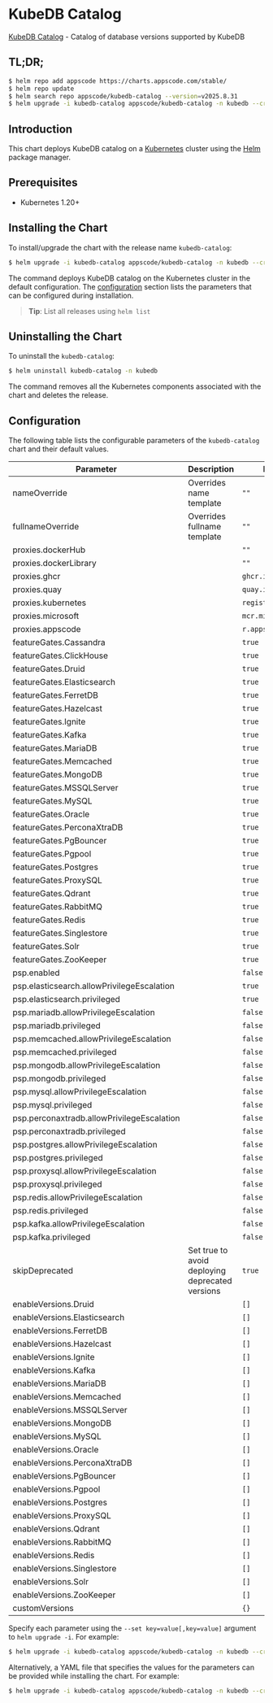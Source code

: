 # KubeDB Catalog

[KubeDB Catalog](https://github.com/kubedb) - Catalog of database versions supported by KubeDB

## TL;DR;

```bash
$ helm repo add appscode https://charts.appscode.com/stable/
$ helm repo update
$ helm search repo appscode/kubedb-catalog --version=v2025.8.31
$ helm upgrade -i kubedb-catalog appscode/kubedb-catalog -n kubedb --create-namespace --version=v2025.8.31
```

## Introduction

This chart deploys KubeDB catalog on a [Kubernetes](http://kubernetes.io) cluster using the [Helm](https://helm.sh) package manager.

## Prerequisites

- Kubernetes 1.20+

## Installing the Chart

To install/upgrade the chart with the release name `kubedb-catalog`:

```bash
$ helm upgrade -i kubedb-catalog appscode/kubedb-catalog -n kubedb --create-namespace --version=v2025.8.31
```

The command deploys KubeDB catalog on the Kubernetes cluster in the default configuration. The [configuration](#configuration) section lists the parameters that can be configured during installation.

> **Tip**: List all releases using `helm list`

## Uninstalling the Chart

To uninstall the `kubedb-catalog`:

```bash
$ helm uninstall kubedb-catalog -n kubedb
```

The command removes all the Kubernetes components associated with the chart and deletes the release.

## Configuration

The following table lists the configurable parameters of the `kubedb-catalog` chart and their default values.

|                 Parameter                  |                   Description                   |            Default             |
|--------------------------------------------|-------------------------------------------------|--------------------------------|
| nameOverride                               | Overrides name template                         | <code>""</code>                |
| fullnameOverride                           | Overrides fullname template                     | <code>""</code>                |
| proxies.dockerHub                          |                                                 | <code>""</code>                |
| proxies.dockerLibrary                      |                                                 | <code>""</code>                |
| proxies.ghcr                               |                                                 | <code>ghcr.io</code>           |
| proxies.quay                               |                                                 | <code>quay.io</code>           |
| proxies.kubernetes                         |                                                 | <code>registry.k8s.io</code>   |
| proxies.microsoft                          |                                                 | <code>mcr.microsoft.com</code> |
| proxies.appscode                           |                                                 | <code>r.appscode.com</code>    |
| featureGates.Cassandra                     |                                                 | <code>true</code>              |
| featureGates.ClickHouse                    |                                                 | <code>true</code>              |
| featureGates.Druid                         |                                                 | <code>true</code>              |
| featureGates.Elasticsearch                 |                                                 | <code>true</code>              |
| featureGates.FerretDB                      |                                                 | <code>true</code>              |
| featureGates.Hazelcast                     |                                                 | <code>true</code>              |
| featureGates.Ignite                        |                                                 | <code>true</code>              |
| featureGates.Kafka                         |                                                 | <code>true</code>              |
| featureGates.MariaDB                       |                                                 | <code>true</code>              |
| featureGates.Memcached                     |                                                 | <code>true</code>              |
| featureGates.MongoDB                       |                                                 | <code>true</code>              |
| featureGates.MSSQLServer                   |                                                 | <code>true</code>              |
| featureGates.MySQL                         |                                                 | <code>true</code>              |
| featureGates.Oracle                        |                                                 | <code>true</code>              |
| featureGates.PerconaXtraDB                 |                                                 | <code>true</code>              |
| featureGates.PgBouncer                     |                                                 | <code>true</code>              |
| featureGates.Pgpool                        |                                                 | <code>true</code>              |
| featureGates.Postgres                      |                                                 | <code>true</code>              |
| featureGates.ProxySQL                      |                                                 | <code>true</code>              |
| featureGates.Qdrant                        |                                                 | <code>true</code>              |
| featureGates.RabbitMQ                      |                                                 | <code>true</code>              |
| featureGates.Redis                         |                                                 | <code>true</code>              |
| featureGates.Singlestore                   |                                                 | <code>true</code>              |
| featureGates.Solr                          |                                                 | <code>true</code>              |
| featureGates.ZooKeeper                     |                                                 | <code>true</code>              |
| psp.enabled                                |                                                 | <code>false</code>             |
| psp.elasticsearch.allowPrivilegeEscalation |                                                 | <code>true</code>              |
| psp.elasticsearch.privileged               |                                                 | <code>true</code>              |
| psp.mariadb.allowPrivilegeEscalation       |                                                 | <code>false</code>             |
| psp.mariadb.privileged                     |                                                 | <code>false</code>             |
| psp.memcached.allowPrivilegeEscalation     |                                                 | <code>false</code>             |
| psp.memcached.privileged                   |                                                 | <code>false</code>             |
| psp.mongodb.allowPrivilegeEscalation       |                                                 | <code>false</code>             |
| psp.mongodb.privileged                     |                                                 | <code>false</code>             |
| psp.mysql.allowPrivilegeEscalation         |                                                 | <code>false</code>             |
| psp.mysql.privileged                       |                                                 | <code>false</code>             |
| psp.perconaxtradb.allowPrivilegeEscalation |                                                 | <code>false</code>             |
| psp.perconaxtradb.privileged               |                                                 | <code>false</code>             |
| psp.postgres.allowPrivilegeEscalation      |                                                 | <code>false</code>             |
| psp.postgres.privileged                    |                                                 | <code>false</code>             |
| psp.proxysql.allowPrivilegeEscalation      |                                                 | <code>false</code>             |
| psp.proxysql.privileged                    |                                                 | <code>false</code>             |
| psp.redis.allowPrivilegeEscalation         |                                                 | <code>false</code>             |
| psp.redis.privileged                       |                                                 | <code>false</code>             |
| psp.kafka.allowPrivilegeEscalation         |                                                 | <code>false</code>             |
| psp.kafka.privileged                       |                                                 | <code>false</code>             |
| skipDeprecated                             | Set true to avoid deploying deprecated versions | <code>true</code>              |
| enableVersions.Druid                       |                                                 | <code>[]</code>                |
| enableVersions.Elasticsearch               |                                                 | <code>[]</code>                |
| enableVersions.FerretDB                    |                                                 | <code>[]</code>                |
| enableVersions.Hazelcast                   |                                                 | <code>[]</code>                |
| enableVersions.Ignite                      |                                                 | <code>[]</code>                |
| enableVersions.Kafka                       |                                                 | <code>[]</code>                |
| enableVersions.MariaDB                     |                                                 | <code>[]</code>                |
| enableVersions.Memcached                   |                                                 | <code>[]</code>                |
| enableVersions.MSSQLServer                 |                                                 | <code>[]</code>                |
| enableVersions.MongoDB                     |                                                 | <code>[]</code>                |
| enableVersions.MySQL                       |                                                 | <code>[]</code>                |
| enableVersions.Oracle                      |                                                 | <code>[]</code>                |
| enableVersions.PerconaXtraDB               |                                                 | <code>[]</code>                |
| enableVersions.PgBouncer                   |                                                 | <code>[]</code>                |
| enableVersions.Pgpool                      |                                                 | <code>[]</code>                |
| enableVersions.Postgres                    |                                                 | <code>[]</code>                |
| enableVersions.ProxySQL                    |                                                 | <code>[]</code>                |
| enableVersions.Qdrant                      |                                                 | <code>[]</code>                |
| enableVersions.RabbitMQ                    |                                                 | <code>[]</code>                |
| enableVersions.Redis                       |                                                 | <code>[]</code>                |
| enableVersions.Singlestore                 |                                                 | <code>[]</code>                |
| enableVersions.Solr                        |                                                 | <code>[]</code>                |
| enableVersions.ZooKeeper                   |                                                 | <code>[]</code>                |
| customVersions                             |                                                 | <code>{}</code>                |


Specify each parameter using the `--set key=value[,key=value]` argument to `helm upgrade -i`. For example:

```bash
$ helm upgrade -i kubedb-catalog appscode/kubedb-catalog -n kubedb --create-namespace --version=v2025.8.31 --set proxies.ghcr=ghcr.io
```

Alternatively, a YAML file that specifies the values for the parameters can be provided while
installing the chart. For example:

```bash
$ helm upgrade -i kubedb-catalog appscode/kubedb-catalog -n kubedb --create-namespace --version=v2025.8.31 --values values.yaml
```
